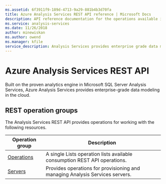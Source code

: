 ```yaml
---
ms.assetid: 6f3911f9-189d-4713-9a29-881b4b3d70fa
title: Azure Analysis Services REST API reference | Microsoft Docs
description: API reference documentation for the operations available in the Azure Analysis Services REST API, a RESTful web service for managing Azure Analysis Services resources in Azure.
ms.service: analysis-services
ms.date: 11/26/2018
author: minewiskan
ms.author: owend
ms.manager: kfile
service_description: Analysis Services provides enterprise grade data modeling in the Azure.
---
```


# Azure Analysis Services REST API

Built on the proven analytics engine in Microsoft SQL Server Analysis Services, Azure Analysis Services provides enterprise-grade data modeling in the cloud.

## REST operation groups

The Analysis Services REST API provides operations for working with the following resources.

| Operation group               | Description                                                                             |
|-------------------------------|-----------------------------------------------------------------------------------------|
| [Operations](xref:management.azure.com.analysisservices.operations)| A single Lists operation lists available consumption REST API operations.|
| [Servers](xref:management.azure.com.analysisservices.servers) | Provides operations for provisioning and managing Analysis Services servers. |
